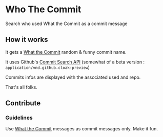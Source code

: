 # Who The Commit
Search who used What the Commit as a commit message

## How it works

It gets a [What the Commit](https://whatthecommit.com) random & funny commit name.

It uses Github's [Commit Search API](https://developer.github.com/v3/search/#search-commits)
(somewhat of a beta version :  `application/vnd.github.cloak-preview`)

Commits infos are displayed with the associated used and repo.

That's all folks.

## Contribute

### Guidelines

Use [What the Commit](https://whatthecommit.com) messages as commit messages only.
Make it fun.
